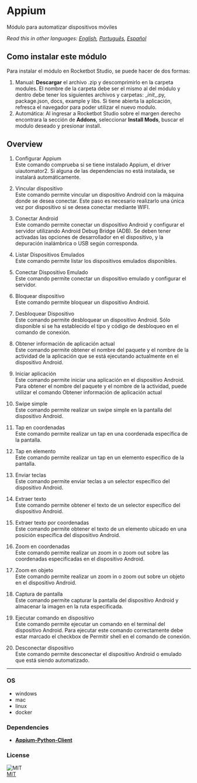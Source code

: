 # Appium
  
Módulo para automatizar dispositivos móviles  

*Read this in other languages: [English](README.md), [Português](README.pr.md), [Español](README.es.md)*

## Como instalar este módulo
  
Para instalar el módulo en Rocketbot Studio, se puede hacer de dos formas:
1. Manual: __Descargar__ el archivo .zip y descomprimirlo en la carpeta modules. El nombre de la carpeta debe ser el mismo al del módulo y dentro debe tener los siguientes archivos y carpetas: \__init__.py, package.json, docs, example y libs. Si tiene abierta la aplicación, refresca el navegador para poder utilizar el nuevo modulo.
2. Automática: Al ingresar a Rocketbot Studio sobre el margen derecho encontrara la sección de **Addons**, seleccionar **Install Mods**, buscar el modulo deseado y presionar install.  


## Overview


1. Configurar Appium  
Este comando comprueba si se tiene instalado Appium, el driver uiautomator2. Si alguna de las dependencias no está instalada, se instalará automáticamente.

2. Vincular dispositivo  
Este comando permite vincular un dispositivo Android con la máquina donde se desea conectar. Este paso es necesario realizarlo una única vez por dispositivo si se desea conectar mediante WIFI.

3. Conectar Android  
Este comando permite conectar un dispositivo Android y configurar el servidor utilizando Android Debug Bridge (ADB). Se deben tener activadas las opciones de desarrollador en el dispositivo, y la depuración inalámbrica o USB según corresponda.

4. Listar Dispositivos Emulados  
Este comando permite listar los dispositivos emulados disponibles.

5. Conectar Dispositivo Emulado  
Este comando permite conectar un dispositivo emulado y configurar el servidor.

6. Bloquear dispositivo  
Este comando permite bloquear un dispositivo Android.

7. Desbloquear Dispositivo  
Este comando permite desbloquear un dispositivo Android. Sólo disponible si se ha establecido el tipo y código de desbloqueo en el comando de conexión.

8. Obtener información de aplicación actual  
Este comando permite obtener el nombre del paquete y el nombre de la actividad de la aplicación que se está ejecutando actualmente en el dispositivo Android.

9. Iniciar aplicación  
Este comando permite iniciar una aplicación en el dispositivo Android. Para obtener el nombre del paquete y el nombre de la actividad, puede utilizar el comando Obtener información de aplicación actual

10. Swipe simple  
Este comando permite realizar un swipe simple en la pantalla del dispositivo Android.

11. Tap en coordenadas  
Este comando permite realizar un tap en una coordenada específica de la pantalla.

12. Tap en elemento  
Este comando permite realizar un tap en un elemento específico de la pantalla.

13. Enviar teclas  
Este comando permite enviar teclas a un selector específico del dispositivo Android.

14. Extraer texto  
Este comando permite obtener el texto de un selector específico del dispositivo Android.

15. Extraer texto por coordenadas  
Este comando permite obtener el texto de un elemento ubicado en una posición específica del dispositivo Android.

16. Zoom en coordenadas  
Este comando permite realizar un zoom in o zoom out sobre las coordenadas especificadas en el dispositivo Android.

17. Zoom en objeto  
Este comando permite realizar un zoom in o zoom out sobre un objeto en el dispositivo Android.

18. Captura de pantalla  
Este comando permite capturar la pantalla del dispositivo Android y almacenar la imagen en la ruta especificada.

19. Ejecutar comando en dispositivo  
Este comando permite ejecutar un comando en el terminal del dispositivo Android. Para ejecutar este comando correctamente debe estar marcado el checkbox de Permitir shell en el comando de conexión.

20. Desconectar dispositivo  
Este comando permite desconectar el dispositivo Android o emulado que está siendo automatizado.  




----
### OS

- windows
- mac
- linux
- docker

### Dependencies
- [**Appium-Python-Client**](https://pypi.org/project/Appium-Python-Client/)
### License
  
![MIT](https://camo.githubusercontent.com/107590fac8cbd65071396bb4d04040f76cde5bde/687474703a2f2f696d672e736869656c64732e696f2f3a6c6963656e73652d6d69742d626c75652e7376673f7374796c653d666c61742d737175617265)  
[MIT](http://opensource.org/licenses/mit-license.ph)
